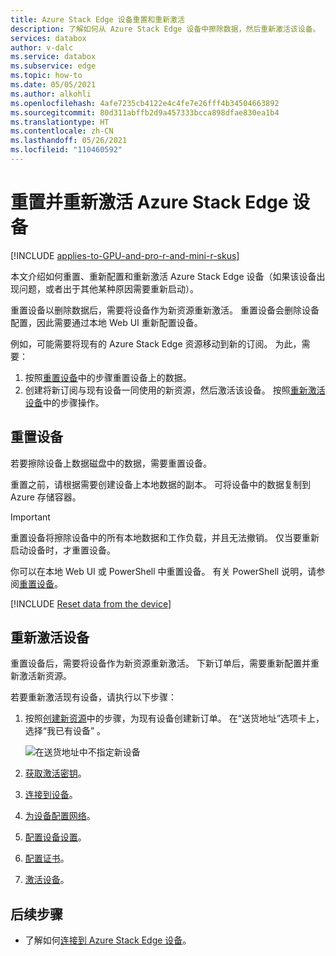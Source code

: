 ```yaml
---
title: Azure Stack Edge 设备重置和重新激活
description: 了解如何从 Azure Stack Edge 设备中擦除数据，然后重新激活该设备。
services: databox
author: v-dalc
ms.service: databox
ms.subservice: edge
ms.topic: how-to
ms.date: 05/05/2021
ms.author: alkohli
ms.openlocfilehash: 4afe7235cb4122e4c4fe7e26fff4b34504663892
ms.sourcegitcommit: 80d311abffb2d9a457333bcca898dfae830ea1b4
ms.translationtype: HT
ms.contentlocale: zh-CN
ms.lasthandoff: 05/26/2021
ms.locfileid: "110460592"
---
```

# <a name="reset-and-reactivate-your-azure-stack-edge-device"></a>重置并重新激活 Azure Stack Edge 设备

[!INCLUDE [applies-to-GPU-and-pro-r-and-mini-r-skus](../../includes/azure-stack-edge-applies-to-gpu-pro-r-mini-r-sku.md)]

本文介绍如何重置、重新配置和重新激活 Azure Stack Edge 设备（如果该设备出现问题，或者出于其他某种原因需要重新启动）。

重置设备以删除数据后，需要将设备作为新资源重新激活。 重置设备会删除设备配置，因此需要通过本地 Web UI 重新配置设备。

例如，可能需要将现有的 Azure Stack Edge 资源移动到新的订阅。 为此，需要：

1. 按照[重置设备](#reset-device)中的步骤重置设备上的数据。
2. 创建将新订阅与现有设备一同使用的新资源，然后激活该设备。 按照[重新激活设备](#reactivate-device)中的步骤操作。

## <a name="reset-device"></a>重置设备

若要擦除设备上数据磁盘中的数据，需要重置设备。

重置之前，请根据需要创建设备上本地数据的副本。 可将设备中的数据复制到 Azure 存储容器。

>[!IMPORTANT]
> 重置设备将擦除设备中的所有本地数据和工作负载，并且无法撤销。 仅当要重新启动设备时，才重置设备。

你可以在本地 Web UI 或 PowerShell 中重置设备。 有关 PowerShell 说明，请参阅[重置设备](./azure-stack-edge-connect-powershell-interface.md#reset-your-device)。

[!INCLUDE [Reset data from the device](../../includes/azure-stack-edge-device-reset.md)]

## <a name="reactivate-device"></a>重新激活设备

重置设备后，需要将设备作为新资源重新激活。 下新订单后，需要重新配置并重新激活新资源。

若要重新激活现有设备，请执行以下步骤：

1. 按照[创建新资源](azure-stack-edge-gpu-deploy-prep.md?tabs=azure-portal#create-a-new-resource)中的步骤，为现有设备创建新订单。 在“送货地址”选项卡上，选择“我已有设备” 。

   ![在送货地址中不指定新设备](./media/azure-stack-edge-reset-reactivate-device/create-resource-with-no-new-device.png)

1. [获取激活密钥](azure-stack-edge-gpu-deploy-prep.md?tabs=azure-portal#get-the-activation-key)。

1. [连接到设备](azure-stack-edge-gpu-deploy-connect.md)。

1. [为设备配置网络](azure-stack-edge-gpu-deploy-configure-network-compute-web-proxy.md)。

1. [配置设备设置](azure-stack-edge-gpu-deploy-set-up-device-update-time.md)。

1. [配置证书](azure-stack-edge-gpu-deploy-configure-certificates.md)。

1. [激活设备](azure-stack-edge-gpu-deploy-activate.md)。

## <a name="next-steps"></a>后续步骤

- 了解如何[连接到 Azure Stack Edge 设备](azure-stack-edge-gpu-deploy-connect.md)。
